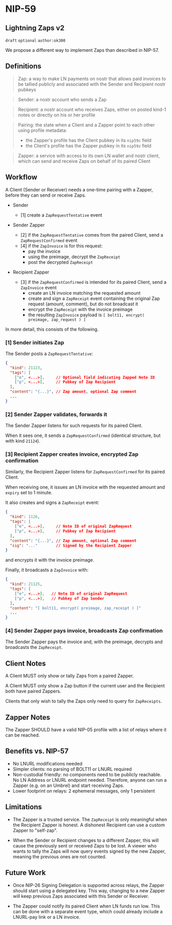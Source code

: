 NIP-59
======

Lightning Zaps v2
-----------------

`draft` `optional` `author:ok300`


We propose a different way to implement Zaps than described in NIP-57.


## Definitions

> Zap: a way to make LN payments on nostr that allows paid invoices to be tallied publicly and associated with the Sender and Recipient nostr pubkeys

> Sender: a nostr account who sends a Zap

> Recipient: a nostr account who receives Zaps, either on posted kind-1 notes or directly on his or her profile

> Pairing: the state when a Client and a Zapper point to each other using profile metadata:
> - the Zapper's profile has the Client pubkey in its `nip59c` field
> - the Client's profile has the Zapper pubkey in its `nip59z` field

> Zapper: a service with access to its own LN wallet and nostr client, which can send and receive Zaps on behalf of its paired Client


## Workflow

A Client (Sender or Receiver) needs a one-time pairing with a Zapper, before they can send or receive Zaps.

- Sender
  - [1] create a `ZapRequestTentative` event

- Sender Zapper
  - [2] if the `ZapRequestTentative` comes from the paired Client, send a `ZapRequestConfirmed` event
  - [4] if the `ZapInvoice` is for this request:
    - pay the invoice
    - using the preimage, decrypt the `ZapReceipt`
    - post the decrypted `ZapReceipt`

- Recipient Zapper
  - [3] if the `ZapRequestConfirmed` is intended for its paired Client, send a `ZapInvoice` event
    - create an LN invoice matching the requested amount
    - create and sign a `ZapReceipt` event containing the original Zap request (amount, comment), but do not broadcast it
    - encrypt the `ZapReceipt` with the invoice preimage
    - the resulting `ZapInvoice` payload is `[ bolt11, encrypt( preimage, zap_request ) ]`

In more detail, this consists of the following.

### [1] Sender initiates Zap

The Sender posts a `ZapRequestTentative`:

```json
{
  "kind": 21123,
  "tags": [
    ["e", <...>],     // Optional field indicating Zapped Note ID
    ["p", <...>],     // Pubkey of Zap Recipient
  ],
  "content": "{...}", // Zap amount, optional Zap comment
  ...
}
```

### [2] Sender Zapper validates, forwards it

The Sender Zapper listens for such requests for its paired Client.

When it sees one, it sends a `ZapRequestConfirmed` (identical structure, but with kind `21124`).


### [3] Recipient Zapper creates invoice, encrypted Zap confirmation

Similarly, the Recipient Zapper listens for `ZapRequestConfirmed` for its paired Client.

When receiving one, it issues an LN invoice with the requested amount and `expiry` set to 1 minute.

It also creates and signs a `ZapReceipt` event:

```json
{
  "kind": 1126,
  "tags": [
    ["e", <...>],     // Note ID of original ZapRequest
    ["p", <...>],     // Pubkey of Zap Recipient
  ],
  "content": "{...}", // Zap amount, optional Zap comment
  "sig": "..."        // Signed by the Recipient Zapper
}
```

and encrypts it with the invoice preimage.

Finally, it broadcasts a `ZapInvoice` with:

```json
{
  "kind": 21125,
  "tags": [
    ["e", <...>],   // Note ID of original ZapRequest
    ["p", <...>],   // Pubkey of Zap Sender
  ],
  "content": "[ bolt11, encrypt( preimage, zap_receipt ) ]"
  ...
}
```

### [4] Sender Zapper pays invoice, broadcasts Zap confirmation

The Sender Zapper pays the invoice and, with the preimage, decrypts and broadcasts the `ZapReceipt`.



## Client Notes

A Client MUST only show or tally Zaps from a paired Zapper.

A Client MUST only show a Zap button if the current user and the Recipient both have paired Zappers.

Clients that only wish to tally the Zaps only need to query for `ZapReceipts`.


## Zapper Notes

The Zapper SHOULD have a valid NIP-05 profile with a list of relays where it can be reached.


## Benefits vs. NIP-57

- No LNURL modifications needed
- Simpler clients: no parsing of BOLT11 or LNURL required
- Non-custodial friendly: no components need to be publicly reachable. No LN Address or LNURL endpoint needed. Therefore, anyone can run a Zapper (e.g. on an Umbrel) and start receiving Zaps.
- Lower footprint on relays: 2 ephemeral messages, only 1 persistent


## Limitations

- The Zapper is a trusted service. The `ZapReceipt` is only meaningful when the Recipient Zapper is honest. A dishonest Recipient can use a custom Zapper to "self-zap".

- When the Sender or Recipient changes to a different Zapper, this will cause the previously sent or received Zaps to be lost. A viewer who wants to tally the Zaps will now query events signed by the new Zapper, meaning the previous ones are not counted.


## Future Work

- Once NIP-26 Signing Delegation is supported across relays, the Zapper should start using a delegated key. This way, changing to a new Zapper will keep previous Zaps associated with this Sender or Receiver.

- The Zapper could notify its paired Client when LN funds run low. This can be done with a separate event type, which could already include a LNURL-pay link or a LN invoice.